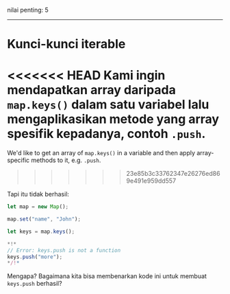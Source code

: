 nilai penting: 5

---

# Kunci-kunci iterable

<<<<<<< HEAD
Kami ingin mendapatkan array daripada `map.keys()` dalam satu variabel lalu mengaplikasikan metode yang array spesifik kepadanya, contoh `.push`.
=======
We'd like to get an array of `map.keys()` in a variable and then apply array-specific methods to it, e.g. `.push`.
>>>>>>> 23e85b3c33762347e26276ed869e491e959dd557

Tapi itu tidak berhasil:

```js run
let map = new Map();

map.set("name", "John");

let keys = map.keys();

*!*
// Error: keys.push is not a function
keys.push("more");
*/!*
```

Mengapa? Bagaimana kita bisa membenarkan kode ini untuk membuat `keys.push` berhasil?

